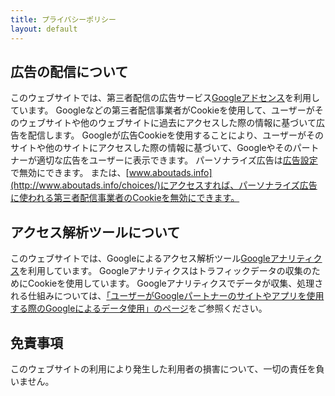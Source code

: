 ```yaml
---
title: プライバシーポリシー
layout: default
---
```


## 広告の配信について

このウェブサイトでは、第三者配信の広告サービス[Googleアドセンス](https://www.google.co.jp/adsense/start/)を利用しています。
Googleなどの第三者配信事業者がCookieを使用して、ユーザーがそのウェブサイトや他のウェブサイトに過去にアクセスした際の情報に基づいて広告を配信します。
Googleが広告Cookieを使用することにより、ユーザーがそのサイトや他のサイトにアクセスした際の情報に基づいて、Googleやそのパートナーが適切な広告をユーザーに表示できます。
パーソナライズ広告は[広告設定](https://www.google.com/settings/ads)で無効にできます。
または、[www.aboutads.info](http://www.aboutads.info/choices/)にアクセスすれば、パーソナライズ広告に使われる第三者配信事業者のCookieを無効にできます。

## アクセス解析ツールについて

このウェブサイトでは、Googleによるアクセス解析ツール[Googleアナリティクス](https://analytics.google.com/analytics/web/)を利用しています。
Googleアナリティクスはトラフィックデータの収集のためにCookieを使用しています。
Googleアナリティクスでデータが収集、処理される仕組みについては、[「ユーザーがGoogleパートナーのサイトやアプリを使用する際のGoogleによるデータ使用」のページ](https://www.google.com/intl/ja/policies/privacy/partners/)をご参照ください。

## 免責事項

このウェブサイトの利用により発生した利用者の損害について、一切の責任を負いません。
